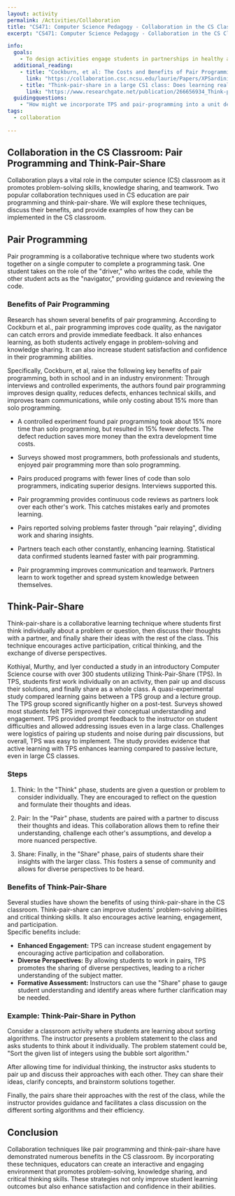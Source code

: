 ```yaml
---
layout: activity
permalink: /Activities/Collaboration
title: "CS471: Computer Science Pedagogy - Collaboration in the CS Classroom"
excerpt: "CS471: Computer Science Pedagogy - Collaboration in the CS Classroom"

info:
  goals: 
    - To design activities engage students in partnerships in healthy and equitible ways
  additional_reading:
    - title: "Cockburn, et al: The Costs and Benefits of Pair Programming"
      link: "https://collaboration.csc.ncsu.edu/laurie/Papers/XPSardinia.PDF"    
    - title: "Think-pair-share in a large CS1 class: Does learning really happen?"
      link: "https://www.researchgate.net/publication/266656934_Think-pair-share_in_a_large_CS1_class_Does_learning_really_happen"
  guidingquestions:
    - "How might we incorporate TPS and pair-programming into a unit design in computing (and, in particular, into your lightning talk topic)?"      
tags:
  - collaboration
  
---
```


## Collaboration in the CS Classroom: Pair Programming and Think-Pair-Share

Collaboration plays a vital role in the computer science (CS) classroom as it promotes problem-solving skills, knowledge sharing, and teamwork. Two popular collaboration techniques used in CS education are pair programming and think-pair-share. We will explore these techniques, discuss their benefits, and provide examples of how they can be implemented in the CS classroom.

## Pair Programming

Pair programming is a collaborative technique where two students work together on a single computer to complete a programming task. One student takes on the role of the "driver," who writes the code, while the other student acts as the "navigator," providing guidance and reviewing the code.

### Benefits of Pair Programming

Research has shown several benefits of pair programming. According to Cockburn et al., pair programming improves code quality, as the navigator can catch errors and provide immediate feedback. It also enhances learning, as both students actively engage in problem-solving and knowledge sharing. It can also increase student satisfaction and confidence in their programming abilities.

Specifically, Cockburn, et al, raise the following key benefits of pair programming, both in school and in an industry environment:
Through interviews and controlled experiments, the authors found pair programming improves design quality, reduces defects, enhances technical skills, and improves team communications, while only costing about 15% more than solo programming.

* A controlled experiment found pair programming took about 15% more time than solo programming, but resulted in 15% fewer defects. The defect reduction saves more money than the extra development time costs.

* Surveys showed most programmers, both professionals and students, enjoyed pair programming more than solo programming.

* Pairs produced programs with fewer lines of code than solo programmers, indicating superior designs. Interviews supported this.

* Pair programming provides continuous code reviews as partners look over each other's work. This catches mistakes early and promotes learning.

* Pairs reported solving problems faster through "pair relaying", dividing work and sharing insights.

* Partners teach each other constantly, enhancing learning. Statistical data confirmed students learned faster with pair programming.

* Pair programming improves communication and teamwork. Partners learn to work together and spread system knowledge between themselves.

## Think-Pair-Share

Think-pair-share is a collaborative learning technique where students first think individually about a problem or question, then discuss their thoughts with a partner, and finally share their ideas with the rest of the class. This technique encourages active participation, critical thinking, and the exchange of diverse perspectives.

Kothiyal, Murthy, and Iyer conducted a study in an introductory Computer Science course with over 300 students utilizing Think-Pair-Share (TPS).
In TPS, students first work individually on an activity, then pair up and discuss their solutions, and finally share as a whole class.
A quasi-experimental study compared learning gains between a TPS group and a lecture group. The TPS group scored significantly higher on a post-test.
Surveys showed most students felt TPS improved their conceptual understanding and engagement.
TPS provided prompt feedback to the instructor on student difficulties and allowed addressing issues even in a large class.
Challenges were logistics of pairing up students and noise during pair discussions, but overall, TPS was easy to implement.
The study provides evidence that active learning with TPS enhances learning compared to passive lecture, even in large CS classes.

### Steps
1. Think: In the "Think" phase, students are given a question or problem to consider individually. They are encouraged to reflect on the question and formulate their thoughts and ideas.

2. Pair: In the "Pair" phase, students are paired with a partner to discuss their thoughts and ideas. This collaboration allows them to refine their understanding, challenge each other's assumptions, and develop a more nuanced perspective.

3. Share: Finally, in the "Share" phase, pairs of students share their insights with the larger class. This fosters a sense of community and allows for diverse perspectives to be heard.

### Benefits of Think-Pair-Share

Several studies have shown the benefits of using think-pair-share in the CS classroom. Think-pair-share can improve students' problem-solving abilities and critical thinking skills. It also encourages active learning, engagement, and participation.  
Specific benefits include:

* **Enhanced Engagement:** TPS can increase student engagement by encouraging active participation and collaboration.
* **Diverse Perspectives:** By allowing students to work in pairs, TPS promotes the sharing of diverse perspectives, leading to a richer understanding of the subject matter.
* **Formative Assessment:** Instructors can use the "Share" phase to gauge student understanding and identify areas where further clarification may be needed.

### Example: Think-Pair-Share in Python

Consider a classroom activity where students are learning about sorting algorithms. The instructor presents a problem statement to the class and asks students to think about it individually. The problem statement could be, "Sort the given list of integers using the bubble sort algorithm."

After allowing time for individual thinking, the instructor asks students to pair up and discuss their approaches with each other. They can share their ideas, clarify concepts, and brainstorm solutions together.

Finally, the pairs share their approaches with the rest of the class, while the instructor provides guidance and facilitates a class discussion on the different sorting algorithms and their efficiency.

## Conclusion

Collaboration techniques like pair programming and think-pair-share have demonstrated numerous benefits in the CS classroom. By incorporating these techniques, educators can create an interactive and engaging environment that promotes problem-solving, knowledge sharing, and critical thinking skills. These strategies not only improve student learning outcomes but also enhance satisfaction and confidence in their abilities.
